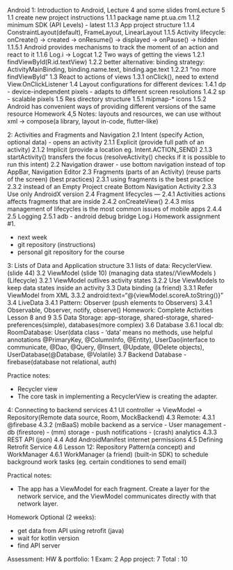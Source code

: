 Android
1: Introduction to Android,  Lecture 4  and some slides fromLecture 5
	1.1 create new project instructions
		1.1.1 package name pt.ua.cm
		1.1.2 minimum SDK (API Levels) - latest
		1.1.3 App project structure
		1.1.4 ConstraintLayout(default), FrameLayout, LinearLayout
		1.1.5 Activity lifecycle: onCreate() -> created  -> onResume() -> displayed -> onPause() -> hidden
			1.1.5.1 Android provides mechanisms to track the moment of an action and react to it
		1.1.6 Log.i -> Logcat
	1.2 Two ways of getting the views
		1.2.1 findViewById(R.id.textView)
		1.2.2 better alternative: binding strategy: ActivityMainBinding, binding.name.text, binding.age.text
			1.2.2.1 “no more findViewById”
	1.3 React to actions of views
		1.3.1 onClick(), need to extend View.OnClickListener
	1.4 Layout configurations for different devices:
		1.4.1 dp - device-independent pixels - adapts to different screen resolutions
		1.4.2 sp - scalable pixels
	1.5 Res directory structure
		1.5.1 mipmap-* icons
		1.5.2 Android has convenient ways of providing different versions of the same resource
Homework 4,5
Notes: layouts and resources, we can use without xml -> compose(a library, layout in-code, flutter-like)

2: Activities and Fragments and Navigation
	2.1 Intent (specify Action, optional data) - opens an activity
		2.1.1 Explicit  (provide full path of an activity)
		2.1.2 Implicit (provide a location eg. Intent.ACTION_SEND)
		2.1.3 startActivity() transfers the focus (resolveActivity() checks if it is possible to run this intent)
	2.2 Navigation drawer - use bottom navigation instead of top AppBar, Navigation Editor
	2.3 Fragments (parts of an Activity) (reuse parts of the screen) (best practices)
		2.3.1 using fragments is the best practice
		2.3.2 instead of an Empty Project create Bottom Navigation Activity 
		2.3.3 Use only AndroidX version
	2.4 Fragment lifecycles — 
		2.4.1 Activities actions affects fragments that are inside
		2.4.2 onCreateView()
		2.4.3 miss management of lifecycles is the most common issues of mobile apps
		2.4.4 
	2.5 Logging
		2.5.1 adb - android debug bridge Log.i
Homework assignment #1.
- next week
- git repository (instructions)
- personal git repository for the course

3: Lists of Data and Application structure
	3.1 lists of data: RecyclerView. (slide 44)
	3.2 ViewModel (slide 10) (managing data states//ViewModels ) (Lifecycle)
		3.2.1 ViewModel outlives activity states
		3.2.2 Use ViewModels to keep data states inside an activity
	3.3 Data binding (a friend)
		3.3.1 Refer ViewModel from XML<data></data>
		3.3.2 android:text=“@{viewModel.scoreA.toString()}”
	3.4 LiveData
		3.4.1 Pattern: Observer (push elements to Observers)
		3.4.1 Observable, Observer, notify, observe() 
Homework:
Complete Activities Lesson 8 and 9
	3.5 Data Storage: app-storage, shared-storage, shared-preferences(simple), databases(more complex)
	3.6 Database
		3.6.1 local db: RoomDatabase: User(data class - ‘data’ means no methods, use helpful annotations @PrimaryKey, @ColumnInfo, @Entity), UserDao(interface to communicate, @Dao, @Query, @Insert, @Update, @Delete objects), UserDatabase(@Database, @Volatile)
	3.7 Backend Database - firebase(database not relational, auth)

Practice notes:
- Recycler view
- The core task in implementing a RecyclerView is creating the adapter.



4: Connecting to backend services
	4.1 UI controller -> ViewModel -> Repository(Remote data source, Room, MockBackend)
	4.3 Remote:
		4.3.1 @firebase
		4.3.2 (mBaaS) mobile backend as a service
			- User management
			- db (firestore)
			- (mm) storage
			- push notifications
			- (crash) analytics
		4.3.3 REST API (json)
	4.4 Add AndroidManifest internet permissions
	4.5 Defining Retrofit Service
	4.6 Lesson 12: Repository Pattern(a concept) and WorkManager
		4.6.1 WorkManager (a friend) (built-in SDK) to schedule background work tasks (eg. certain conditiones to send email)

Practical notes:
 - The app has a ViewModel for each fragment. Create a layer for the network service, and the ViewModel communicates directly with that network layer.

Homework Optional (2 weeks):
- get data from API using retrofit (java)
- wait for kotlin version
- find API server


Assessment:
HW & portfolio: 1
Exam: 2
App project: 7
Total : 10